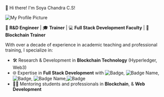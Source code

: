  

👋 Hi there! I'm Soya Chandra C.S!

![My Profile Picture](Profile.png)


🔬 **R&D Engineer** | 🎓 **Trainer** | 💻 **Full Stack Development Faculty** | 🔗 **Blockchain Trainer**

With over a decade of experience in academic teaching and professional training, I specialize in:

- 🛠️ Research & Development in **Blockchain Technology** (Hyperledger, Web3)
- 🌐 Expertise in **Full Stack Development**  with ![Badge](https://img.shields.io/badge/JavaScript-F7DF1E.svg?style=for-the-badge&logo=JavaScript&logoColor=black), ![Badge Name](https://img.shields.io/badge/Node.js-5FA04E.svg?style=for-the-badge&logo=nodedotjs&logoColor=white), ![Badge](https://img.shields.io/badge/Express-000000.svg?style=for-the-badge&logo=Express&logoColor=white), ![Badge Name](https://img.shields.io/badge/MongoDB-47A248.svg?style=for-the-badge&logo=MongoDB&logoColor=white),![Badge](https://img.shields.io/badge/React-61DAFB.svg?style=for-the-badge&logo=React&logoColor=black)
- 👩‍🏫 Mentoring students and professionals in **Blockchain**,  & **Web Development**








<!--
**Soyachandra/Soyachandra** is a ✨ _special_ ✨ repository because its `README.md` (this file) appears on your GitHub profile.

Here are some ideas to get you started:

- 🔭 I’m currently working on ...
- 🌱 I’m currently learning ...
- 👯 I’m looking to collaborate on ...
- 🤔 I’m looking for help with ...
- 💬 Ask me about ...
- 📫 How to reach me: ...
- 😄 Pronouns: ...
- ⚡ Fun fact: ...
-->
